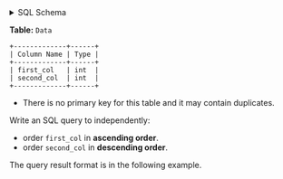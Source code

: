 <details>
<summary> SQL Schema</summary>

```sql
DROP TABLE IF EXISTS Data;

CREATE TABLE IF NOT EXISTS
  Data (first_col int, second_col int);

INSERT INTO
  Data (first_col, second_col)
VALUES
  ('4', '2'),
  ('2', '3'),
  ('3', '1'),
  ('1', '4');
```

</details>

**Table:** `Data`

```
+-------------+------+
| Column Name | Type |
+-------------+------+
| first_col   | int  |
| second_col  | int  |
+-------------+------+
```

- There is no primary key for this table and it may contain duplicates.

Write an SQL query to independently:

- order `first_col` in **ascending order**.
- order `second_col` in **descending order**.

The query result format is in the following example.